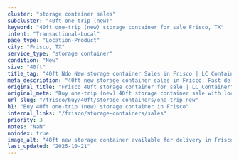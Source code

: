 ```yaml
---
cluster: "storage container sales"
subcluster: "40ft one-trip (new)"
keyword: "40ft one-trip (new) storage container for sale Frisco, TX"
intent: "Transactional-Local"
page_type: "Location-Product"
city: "Frisco, TX"
service_type: "storage container"
condition: "New"
size: "40ft"
title_tag: "40ft Ndo New storage container Sales in Frisco | LC Container"
meta_description: "40ft new storage container sales in Frisco. Fast delivery, competitive pricing. Serving storage containers area. Quote ID: 35F. Call (214) 524-4168 for your free quote today."
original_title: "Frisco 40ft storage container for sale | LC Container"
original_meta: "Buy one-trip (new) 40ft storage container sale with local delivery in Frisco, TX. LC Container — local Since 2003. Request a fast quote today."
url_slug: "/frisco/buy/40ft/storage-containers/one-trip-new"
h1: "Buy 40ft one-trip (new) storage container in Frisco"
internal_links: "/frisco/storage-containers/sales"
priority: 3
notes: "NaN"
noindex: true
image_alt: "40ft new storage container available for delivery in Frisco"
last_updated: "2025-10-21"
---
```


<!-- TODO: Add unique city/inventory copy, images, and internal links here. -->
